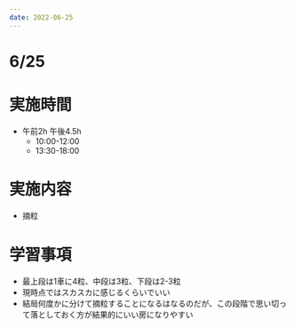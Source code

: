 ```yaml
---
date: 2022-06-25
---
```

# 6/25
# 実施時間
- 午前2h 午後4.5h
    - 10:00-12:00
    - 13:30-18:00
# 実施内容
- 摘粒
# 学習事項
- 最上段は1車に4粒、中段は3粒、下段は2-3粒
- 現時点ではスカスカに感じるくらいでいい
- 結局何度かに分けて摘粒することになるはなるのだが、この段階で思い切って落としておく方が結果的にいい房になりやすい